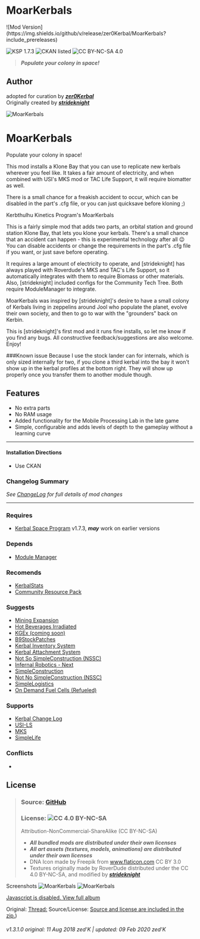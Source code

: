 <!-- Readme.md v1.2.0.0
MoarKerbals (MK)
created: 17 Jul 18
updated: 10 Feb 2020 -->

<!-- Download on SpaceDock here or Github here.
Also available on CKAN. -->

# MoarKerbals
<!--center-->![Mod Version](https://img.shields.io/github/v/release/zer0Kerbal/MoarKerbals?include_prereleases) 
![KSP 1.7.3](https://img.shields.io/badge/KSP%20version-1.7.3-66ccff.svg?style=flat-square) 
![CKAN listed](https://img.shields.io/badge/CKAN-Indexed-brightgreen.svg) ![CC BY-NC-SA 4.0](https://img.shields.io/badge/license-GPLv3-success "CC BY-NC-SA 4.0") <!--/center-->

> ***Populate your colony in space!*** 
## Author
adopted for curation by ***[zer0Kerbal](https://forum.kerbalspaceprogram.com/index.php?/profile/190933-*/)*** <br>
Originally created by [***strideknight***](https://forum.kerbalspaceprogram.com/index.php?/profile/67555-strideknight/)

![MoarKerbals](http:// "MoarKerbals")

# MoarKerbals
Populate your colony in space!

This mod installs a Klone Bay that you can use to replicate new kerbals wherever you feel like.  It takes a fair amount of electricity, and when combined with USI's MKS mod or TAC Life Support, it will require biomatter as well.

There is a small chance for a freakish accident to occur, which can be disabled in the part's .cfg file, or you can just quicksave before kloning ;)

Kerbthulhu Kinetics Program's MoarKerbals

This is a fairly simple mod that adds two parts, an orbital station and ground station Klone Bay, that lets you klone your kerbals. There's a small chance that an accident can happen - this is experimental technology after all :wink: You can disable accidents or change the requirements in the part's .cfg file if you want, or just save before operating.

It requires a large amount of electricity to operate, and [strideknight] has always played with Roverdude's MKS and TAC's Life Support, so it automatically integrates with them to require Biomass or other materials. Also, [strideknight] included configs for the Community Tech Tree. Both require ModuleManager to integrate.

MoarKerbals was inspired by [strideknight]'s desire to have a small colony of Kerbals living in zeppelins around Jool who populate the planet, evolve their own society, and then to go to war with the "grounders" back on Kerbin.

This is [strideknight]'s first mod and it runs fine installs, so let me know if you find any bugs. All constructive feedback/suggestions are also welcome. Enjoy!

###Known issue
Because I use the stock lander can for internals, which is only sized internally for two, if you clone a third kerbal into the bay it won't show up in the kerbal profiles at the bottom right. They will show up properly once you transfer them to another module though.


## Features
- No extra parts
- No RAM usage
- Added functionality for the Mobile Processing Lab in the late game
- Simple, configurable and adds levels of depth to the gameplay without a learning curve

<hr>

#### Installation Directions 
- Use CKAN

### Changelog Summary
*See [ChangeLog](https://github.com/zer0Kerbal/MoarKerbals/blob/master/Changelog.md) for full details of mod changes*
<hr>

### Requires
 - [Kerbal Space Program](https://kerbalspaceprogram.com) v1.7.3, ***may*** work on earlier versions

### Depends
 - [Module Manager](http://forum.kerbalspaceprogram.com/index.php?/topic/50533-105-*)
 
### Recomends
 - [KerbalStats](https://forum.kerbalspaceprogram.com/index.php?/topic/89285-*)
 - [Community Resource Pack](https://forum.kerbalspaceprogram.com/index.php?/topic/166314-*)

### Suggests
 - [Mining Expansion](http://forum.kerbalspaceprogram.com/index.php?/topic/130325-*)
 - [Hot Beverages Irradiated](https://github.com/zer0Kerbal/HotBeverageIrradiated)
 - [KGEx (coming soon)](https://github.com/zer0Kerbal/)
 - [B9StockPatches](https://forum.kerbalspaceprogram.com/index.php?/topic/190870-*)
 - [Kerbal Inventory System](http://forum.kerbalspaceprogram.com/index.php?/topic/149848-*)
 - [Kerbal Attachment System](http://forum.kerbalspaceprogram.com/index.php?/topic/142594-*)
 - [Not So SimpleConstruction (NSSC)](http://forum.kerbalspaceprogram.com/index.php?/topic/152309-*)
 - [Infernal Robotics - Next](https://forum.kerbalspaceprogram.com/index.php?/topic/184787-*)
 - [SimpleConstruction]()
 - [Not No SimpleConstruction (NSSC)]()
 - [SimpleLogistics]()
 - [On Demand Fuel Cells (Refueled) ]()

### Supports
 - [Kerbal Change Log](https://forum.kerbalspaceprogram.com/index.php?/topic/179207-*)
 - [USI-LS]()
 - [MKS]()
 - [SimpleLife]()

### Conflicts
- 

## License
> ### Source: [GitHub](https://github.com/zer0Kerbal/MoarKerbals)
> ### License: ![CC 4.0 BY-NC-SA](https://creativecommons.org/licenses/by-nc-sa/4.0/ )
> Attribution-NonCommercial-ShareAlike (CC BY-NC-SA) 
> - ***All bundled mods are distributed under their own licenses***<br>
> - ***All art assets (textures, models, animations) are distributed under their own licenses***<br>
> - DNA Icon made by Freepik from www.flaticon.com CC BY 3.0
> - Textures originally made by RoverDude distributed under the CC 4.0 BY-NC-SA, and modified by [***strideknight***](https://forum.kerbalspaceprogram.com/index.php?/profile/67555-strideknight/)


Screenshots
![MoarKerbals](https://imgur.com/a/ucN1S)
![MoarKerbals](https://i.imgur.com/fxpDZqn.png)

[Javascript is disabled. View full album](https://imgur.com/a/ucN1S)


Original: [Thread:](https://forum.kerbalspaceprogram.com/index.php?/topic/94517-*)
Source/License: [Source and license are included in the zip.](https://www.dropbox.com/s/yc2zymblmjgrik8/MoarKerbals-v1.1.rar?dl=0))

###### v1.3.1.0 original: 11 Aug 2018 zed'K | updated: 09 Feb 2020 zed'K
<!--
CC BY-NC-SA-4.0
zer0Kerbal-->